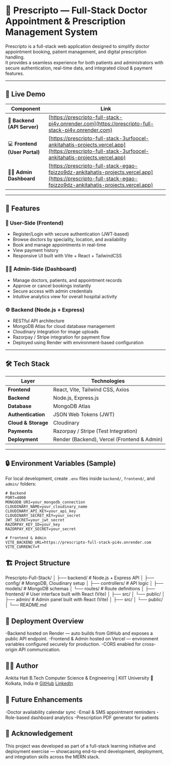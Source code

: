 # 💊 Prescripto — Full-Stack Doctor Appointment & Prescription Management System

Prescripto is a full-stack web application designed to simplify doctor appointment booking, patient management, and digital prescription handling.  
It provides a seamless experience for both patients and administrators with secure authentication, real-time data, and integrated cloud & payment features.

---

## 🚀 Live Demo

| Component | Link |
|------------|------|
| 🧠 **Backend (API Server)** | [https://prescripto-full-stack-pi4v.onrender.com](https://prescripto-full-stack-pi4v.onrender.com) |
| 💻 **Frontend (User Portal)** | [https://prescripto-full-stack-3urfoocel-ankitahatis-projects.vercel.app](https://prescripto-full-stack-3urfoocel-ankitahatis-projects.vercel.app) |
| 🧑‍⚕️ **Admin Dashboard** | [https://prescripto-full-stack-egao-fpizzo9dz-ankitahatis-projects.vercel.app](https://prescripto-full-stack-egao-fpizzo9dz-ankitahatis-projects.vercel.app) |

---

## 🧩 Features

### 👥 User-Side (Frontend)
- Register/Login with secure authentication (JWT-based)
- Browse doctors by speciality, location, and availability  
- Book and manage appointments in real-time  
- View payment history  
- Responsive UI built with Vite + React + TailwindCSS  

### 🧑‍⚕️ Admin-Side (Dashboard)
- Manage doctors, patients, and appointment records  
- Approve or cancel bookings instantly  
- Secure access with admin credentials  
- Intuitive analytics view for overall hospital activity  

### ⚙️ Backend (Node.js + Express)
- RESTful API architecture  
- MongoDB Atlas for cloud database management  
- Cloudinary integration for image uploads  
- Razorpay / Stripe integration for payment flow  
- Deployed using Render with environment-based configuration  

---

## 🛠️ Tech Stack

| Layer | Technologies |
|-------|---------------|
| **Frontend** | React, Vite, Tailwind CSS, Axios |
| **Backend** | Node.js, Express.js |
| **Database** | MongoDB Atlas |
| **Authentication** | JSON Web Tokens (JWT) |
| **Cloud & Storage** | Cloudinary |
| **Payments** | Razorpay / Stripe (Test Integration) |
| **Deployment** | Render (Backend), Vercel (Frontend & Admin) |

---

## 🔒 Environment Variables (Sample)

For local development, create `.env` files inside `backend/`, `frontend/`, and `admin/` folders:

```env
# Backend
PORT=4000
MONGODB_URI=your_mongodb_connection
CLOUDINARY_NAME=your_cloudinary_name
CLOUDINARY_API_KEY=your_api_key
CLOUDINARY_SECRET_KEY=your_secret
JWT_SECRET=your_jwt_secret
RAZORPAY_KEY_ID=your_key
RAZORPAY_KEY_SECRET=your_secret

# Frontend & Admin
VITE_BACKEND_URL=https://prescripto-full-stack-pi4v.onrender.com
VITE_CURRENCY=₹

```

## 🏗️ Project Structure

Prescripto-Full-Stack/
│
├── backend/         # Node.js + Express API
│   ├── config/      # MongoDB, Cloudinary setup
│   ├── controllers/ # API logic
│   ├── models/      # MongoDB schemas
│   └── routes/      # Route definitions
│
├── frontend/        # User interface built with React (Vite)
│   ├── src/
│   └── public/
│
├── admin/           # Admin panel built with React (Vite)
│   ├── src/
│   └── public/
│
└── README.md


## 🚀 Deployment Overview

-Backend hosted on Render — auto builds from GitHub and exposes a public API endpoint.
-Frontend & Admin hosted on Vercel — environment variables configured securely for production.
-CORS enabled for cross-origin API communication.

## 👩‍💻 Author

Ankita Hati
B.Tech Computer Science & Engineering | KIIT University
📍 Kolkata, India
🌐 [GitHub](https://github.com/AnkitaHati)  [LinkedIn](https://www.linkedin.com/in/ankita-hati)

## 🌱 Future Enhancements

-Doctor availability calendar sync
-Email & SMS appointment reminders
-Role-based dashboard analytics
-Prescription PDF generator for patients

## 🙌 Acknowledgement

This project was developed as part of a full-stack learning initiative and deployment exercise — showcasing end-to-end development, deployment, and integration skills across the MERN stack.